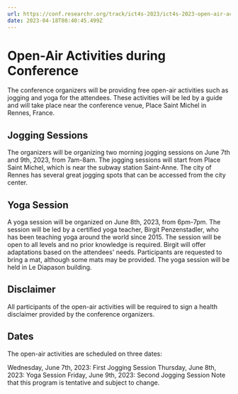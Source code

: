 ```yaml
---
url: https://conf.researchr.org/track/ict4s-2023/ict4s-2023-open-air-activities
date: 2023-04-18T08:40:45.499Z
---
```


# Open-Air Activities during Conference

The conference organizers will be providing free open-air activities such as jogging and yoga for the attendees. These
activities will be led by a guide and will take place near the conference venue, Place Saint Michel in Rennes, France.

## Jogging Sessions

The organizers will be organizing two morning jogging sessions on June 7th and 9th, 2023, from 7am-8am. The jogging
sessions will start from Place Saint Michel, which is near the subway station Saint-Anne. The city of Rennes has several
great jogging spots that can be accessed from the city center.

## Yoga Session

A yoga session will be organized on June 8th, 2023, from 6pm-7pm. The session will be led by a certified yoga teacher,
Birgit Penzenstadler, who has been teaching yoga around the world since 2015. The session will be open to all levels and
no prior knowledge is required. Birgit will offer adaptations based on the attendees' needs. Participants are requested
to bring a mat, although some mats may be provided. The yoga session will be held in Le Diapason building.

## Disclaimer

All participants of the open-air activities will be required to sign a health disclaimer provided by the conference
organizers.

## Dates

The open-air activities are scheduled on three dates:

Wednesday, June 7th, 2023: First Jogging Session
Thursday, June 8th, 2023: Yoga Session
Friday, June 9th, 2023: Second Jogging Session
Note that this program is tentative and subject to change.
